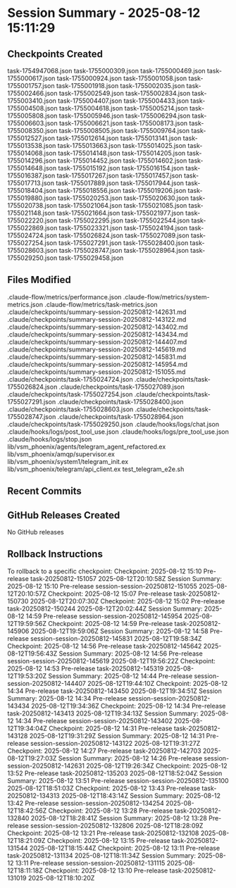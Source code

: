 # Session Summary - 2025-08-12 15:11:29

## Checkpoints Created
task-1754947068.json
task-1755000309.json
task-1755000469.json
task-1755000617.json
task-1755000924.json
task-1755001058.json
task-1755001757.json
task-1755001918.json
task-1755002035.json
task-1755002466.json
task-1755002549.json
task-1755002834.json
task-1755003410.json
task-1755004407.json
task-1755004433.json
task-1755004508.json
task-1755004618.json
task-1755005214.json
task-1755005808.json
task-1755005946.json
task-1755006294.json
task-1755006603.json
task-1755006621.json
task-1755008173.json
task-1755008350.json
task-1755008505.json
task-1755009764.json
task-1755012527.json
task-1755012614.json
task-1755013141.json
task-1755013538.json
task-1755013663.json
task-1755014025.json
task-1755014068.json
task-1755014148.json
task-1755014205.json
task-1755014296.json
task-1755014452.json
task-1755014602.json
task-1755014648.json
task-1755015192.json
task-1755016154.json
task-1755016387.json
task-1755017267.json
task-1755017457.json
task-1755017713.json
task-1755017889.json
task-1755017944.json
task-1755018404.json
task-1755018556.json
task-1755019206.json
task-1755019880.json
task-1755020253.json
task-1755020630.json
task-1755020738.json
task-1755021064.json
task-1755021085.json
task-1755021148.json
task-1755021664.json
task-1755021977.json
task-1755022220.json
task-1755022295.json
task-1755022544.json
task-1755022869.json
task-1755023321.json
task-1755024194.json
task-1755024724.json
task-1755026824.json
task-1755027089.json
task-1755027254.json
task-1755027291.json
task-1755028400.json
task-1755028603.json
task-1755028747.json
task-1755028964.json
task-1755029250.json
task-1755029458.json

## Files Modified
.claude-flow/metrics/performance.json
.claude-flow/metrics/system-metrics.json
.claude-flow/metrics/task-metrics.json
.claude/checkpoints/summary-session-20250812-142631.md
.claude/checkpoints/summary-session-20250812-143122.md
.claude/checkpoints/summary-session-20250812-143402.md
.claude/checkpoints/summary-session-20250812-143434.md
.claude/checkpoints/summary-session-20250812-144407.md
.claude/checkpoints/summary-session-20250812-145619.md
.claude/checkpoints/summary-session-20250812-145831.md
.claude/checkpoints/summary-session-20250812-145954.md
.claude/checkpoints/summary-session-20250812-151055.md
.claude/checkpoints/task-1755024724.json
.claude/checkpoints/task-1755026824.json
.claude/checkpoints/task-1755027089.json
.claude/checkpoints/task-1755027254.json
.claude/checkpoints/task-1755027291.json
.claude/checkpoints/task-1755028400.json
.claude/checkpoints/task-1755028603.json
.claude/checkpoints/task-1755028747.json
.claude/checkpoints/task-1755028964.json
.claude/checkpoints/task-1755029250.json
.claude/hooks/logs/chat.json
.claude/hooks/logs/post_tool_use.json
.claude/hooks/logs/pre_tool_use.json
.claude/hooks/logs/stop.json
lib/vsm_phoenix/agents/telegram_agent_refactored.ex
lib/vsm_phoenix/amqp/supervisor.ex
lib/vsm_phoenix/system1/telegram_init.ex
lib/vsm_phoenix/telegram/api_client.ex
test_telegram_e2e.sh

## Recent Commits


## GitHub Releases Created
No GitHub releases

## Rollback Instructions
To rollback to a specific checkpoint:
Checkpoint: 2025-08-12 15:10	Pre-release	task-20250812-151057	2025-08-12T20:10:58Z
Session Summary: 2025-08-12 15:10	Pre-release	session-session-20250812-151055	2025-08-12T20:10:57Z
Checkpoint: 2025-08-12 15:07	Pre-release	task-20250812-150730	2025-08-12T20:07:30Z
Checkpoint: 2025-08-12 15:02	Pre-release	task-20250812-150244	2025-08-12T20:02:44Z
Session Summary: 2025-08-12 14:59	Pre-release	session-session-20250812-145954	2025-08-12T19:59:56Z
Checkpoint: 2025-08-12 14:59	Pre-release	task-20250812-145906	2025-08-12T19:59:06Z
Session Summary: 2025-08-12 14:58	Pre-release	session-session-20250812-145831	2025-08-12T19:58:34Z
Checkpoint: 2025-08-12 14:56	Pre-release	task-20250812-145642	2025-08-12T19:56:43Z
Session Summary: 2025-08-12 14:56	Pre-release	session-session-20250812-145619	2025-08-12T19:56:22Z
Checkpoint: 2025-08-12 14:53	Pre-release	task-20250812-145319	2025-08-12T19:53:20Z
Session Summary: 2025-08-12 14:44	Pre-release	session-session-20250812-144407	2025-08-12T19:44:10Z
Checkpoint: 2025-08-12 14:34	Pre-release	task-20250812-143450	2025-08-12T19:34:51Z
Session Summary: 2025-08-12 14:34	Pre-release	session-session-20250812-143434	2025-08-12T19:34:36Z
Checkpoint: 2025-08-12 14:34	Pre-release	task-20250812-143413	2025-08-12T19:34:13Z
Session Summary: 2025-08-12 14:34	Pre-release	session-session-20250812-143402	2025-08-12T19:34:04Z
Checkpoint: 2025-08-12 14:31	Pre-release	task-20250812-143128	2025-08-12T19:31:29Z
Session Summary: 2025-08-12 14:31	Pre-release	session-session-20250812-143122	2025-08-12T19:31:27Z
Checkpoint: 2025-08-12 14:27	Pre-release	task-20250812-142703	2025-08-12T19:27:03Z
Session Summary: 2025-08-12 14:26	Pre-release	session-session-20250812-142631	2025-08-12T19:26:34Z
Checkpoint: 2025-08-12 13:52	Pre-release	task-20250812-135203	2025-08-12T18:52:04Z
Session Summary: 2025-08-12 13:51	Pre-release	session-session-20250812-135100	2025-08-12T18:51:03Z
Checkpoint: 2025-08-12 13:43	Pre-release	task-20250812-134313	2025-08-12T18:43:14Z
Session Summary: 2025-08-12 13:42	Pre-release	session-session-20250812-134254	2025-08-12T18:42:56Z
Checkpoint: 2025-08-12 13:28	Pre-release	task-20250812-132840	2025-08-12T18:28:41Z
Session Summary: 2025-08-12 13:28	Pre-release	session-session-20250812-132806	2025-08-12T18:28:09Z
Checkpoint: 2025-08-12 13:21	Pre-release	task-20250812-132108	2025-08-12T18:21:09Z
Checkpoint: 2025-08-12 13:15	Pre-release	task-20250812-131544	2025-08-12T18:15:44Z
Checkpoint: 2025-08-12 13:11	Pre-release	task-20250812-131134	2025-08-12T18:11:34Z
Session Summary: 2025-08-12 13:11	Pre-release	session-session-20250812-131115	2025-08-12T18:11:18Z
Checkpoint: 2025-08-12 13:10	Pre-release	task-20250812-131019	2025-08-12T18:10:20Z
